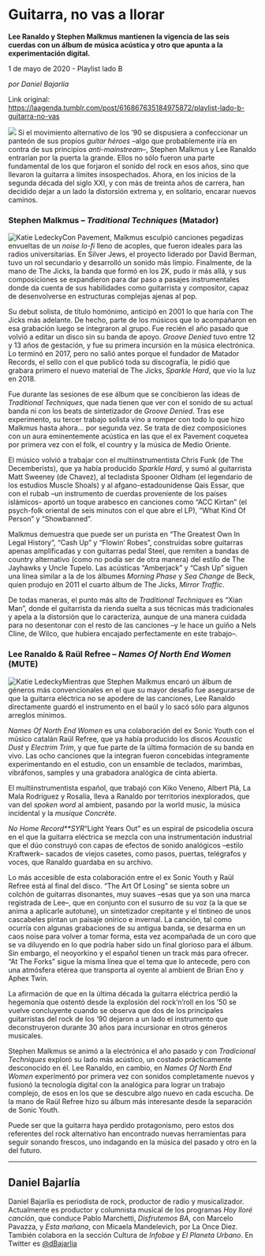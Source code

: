 # Guitarra, no vas a llorar

**Lee Ranaldo y Stephen Malkmus mantienen la vigencia de las seis cuerdas con un álbum de música acústica y otro que apunta a la experimentación digital.**

1 de mayo de 2020 - Playlist lado B

_por Daniel Bajarlía_

Link original: https://laagenda.tumblr.com/post/616867635184975872/playlist-lado-b-guitarra-no-vas

![](https://64.media.tumblr.com/79aa6ba3c0c784a16faac5983c5255e3/9feb47a8fb5e40ce-78/s500x750/a7ec95fcc59627f45a99a3110197d5cd33edcf59.jpg)
Si el movimiento alternativo de los ’90 se dispusiera a confeccionar un panteón de sus propios *guitar héroes* –algo que probablemente iría en contra de sus principios *anti-mainstream*–, Stephen Malkmus y Lee Ranaldo entrarían por la puerta la grande. Ellos no sólo fueron una parte fundamental de los que forjaron el sonido del rock en esos años, sino que llevaron la guitarra a límites insospechados. Ahora, en los inicios de la segunda década del siglo XXI, y con más de treinta años de carrera, han decidido dejar a un lado la distorsión extrema y, en solitario, encarar nuevos caminos.

### Stephen Malkmus – *Traditional Techniques* (Matador)

![Katie Ledecky](https://64.media.tumblr.com/df6372587d2b101e925ad9c5ec759a76/9feb47a8fb5e40ce-e0/s400x600/6c47dbab7eae5e826728a132a0fbe06de03d4a88.jpg)Con Pavement, Malkmus esculpió canciones pegadizas envueltas de un *noise lo-fi* lleno de acoples, que fueron ideales para las radios universitarias. En Silver Jews, el proyecto liderado por David Berman, tuvo un rol secundario y desarrolló un sonido más limpio. Finalmente, de la mano de The Jicks, la banda que formó en los 2K, pudo ir más allá, y sus composiciones se expandieron para dar paso a pasajes instrumentales donde da cuenta de sus habilidades como guitarrista y compositor, capaz de desenvolverse en estructuras complejas ajenas al pop.

Su debut solista, de título homónimo, anticipó en 2001 lo que haría con The Jicks más adelante. De hecho, parte de los músicos que lo acompañaron en esa grabación luego se integraron al grupo. Fue recién el año pasado que volvió a editar un disco sin su banda de apoyo. *Groove Denied* tuvo entre 12 y 13 años de gestación, y fue su primera incursión en la música electrónica. Lo terminó en 2017, pero no salió antes porque el fundador de Matador Records, el sello con el que publicó toda su discografía, le pidió que grabara primero el nuevo material de The Jicks, *Sparkle Hard*, que vio la luz en 2018. 

Fue durante las sesiones de ese álbum que se concibieron las ideas de *Traditional Techniques*, que nada tienen que ver con el sonido de su actual banda ni con los beats de sintetizador de *Groove Denied*. Tras ese experimento, su tercer trabajo solista vino a romper con todo lo que hizo Malkmus hasta ahora… por segunda vez. Se trata de diez composiciones con un aura eminentemente acústica en las que el ex Pavement coquetea por primera vez con el folk, el country y la música de Medio Oriente.

El músico volvió a trabajar con el multiinstrumentista Chris Funk (de The Decemberists), que ya había producido *Sparkle Hard*, y sumó al guitarrista Matt Sweeney (de Chavez), al tecladista Spooner Oldham (el legendario de los estudios Muscle Shoals) y al afgano-estadounidense Qais Essar, que con el rubab –un instrumento de cuerdas proveniente de los países islámicos- aportó un toque arabesco en canciones como “ACC Kirtan” (el psych-folk oriental de seis minutos con el que abre el LP), “What Kind Of Person” y “Showbanned”.

Malkmus demuestra que puede ser un purista en “The Greatest Own In Legal History”, “Cash Up” y “Flowin’ Robes”, construidas sobre guitarras apenas amplificadas y con guitarras pedal Steel, que remiten a bandas de country alternativo (como no podía ser de otra manera) del estilo de The Jayhawks y Uncle Tupelo. Las acústicas “Amberjack” y “Cash Up” siguen una línea similar a la de los álbumes *Morning Phase* y *Sea Change* de Beck, quien produjo en 2011 el cuarto álbum de The Jicks, *Mirror Traffic*.

De todas maneras, el punto más alto de *Traditional Techniques* es “Xian Man”, donde el guitarrista da rienda suelta a sus técnicas más tradicionales y apela a la distorsión que lo caracteriza, aunque de una manera cuidada para no desentonar con el resto de las canciones –y le hace un guiño a Nels Cline, de Wilco, que hubiera encajado perfectamente en este trabajo–. 

### Lee Ranaldo & Raül Refree – *Names Of North End Women* (MUTE)

![Katie Ledecky](https://64.media.tumblr.com/c2b5caa09a6978ea00335bbfb5e659a6/9feb47a8fb5e40ce-25/s400x600/ecf16c2f3f4c3177c5c3bfe69ae1ca0873e8f93b.jpg)Mientras que Stephen Malkmus encaró un álbum de géneros más convencionales en el que su mayor desafío fue asegurarse de que la guitarra eléctrica no se apodere de las canciones, Lee Ranaldo directamente guardó el instrumento en el baúl y lo sacó sólo para algunos arreglos mínimos.

*Names Of North End Women* es una colaboración del ex Sonic Youth con el músico catalán Raül Refree, que ya había producido los discos *Acoustic Dust* y *Electrim Trim*, y que fue parte de la última formación de su banda en vivo. Las ocho canciones que la integran fueron concebidas íntegramente experimentando en el estudio, con un ensamble de teclados, marimbas, vibráfonos, samples y una grabadora analógica de cinta abierta.

El multiinstrumentista español, que trabajó con Kiko Veneno, Albert Plá, La Mala Rodríguez y Rosalía, lleva a Ranaldo por territorios inexplorados, que van del *spoken word* al ambient, pasando por la world music, la música incidental y la *musique Concrète*.

*No Home Record**SYR*“Light Years Out” es un espiral de psicodelia oscura en el que la guitarra eléctrica se mezcla con una instrumentación industrial que el dúo construyó con capas de efectos de sonido analógicos –estilo Kraftwerk– sacados de viejos casetes, como pasos, puertas, telégrafos y voces, que Ranaldo guardaba en su archivo.

Lo más accesible de esta colaboración entre el ex Sonic Youth y Raül Refree está al final del disco. “The Art Of Losing” se sienta sobre un colchón de guitarras disonantes, muy suaves –esas que ya son una marca registrada de Lee–, que en conjunto con el susurro de su voz (a la que se anima a aplicarle autotune), un sintetizador crepitante y el tintineo de unos cascabeles pintan un paisaje onírico e invernal. La canción, tal como ocurría con algunas grabaciones de su antigua banda, se desarma en un caos noise para volver a tomar forma, esta vez acompañada de un coro que se va diluyendo en lo que podría haber sido un final glorioso para el álbum. Sin embargo, el neoyorkino y el español tienen un track más para ofrecer. “At The Forks” sigue la misma línea que el tema que lo antecede, pero con una atmósfera etérea que transporta al oyente al ambient de Brian Eno y Aphex Twin.

La afirmación de que en la última década la guitarra eléctrica perdió la hegemonía que ostentó desde la explosión del rock‘n’roll en los ’50 se vuelve concluyente cuando se observa que dos de los principales guitarristas del rock de los ‘90 dejaron a un lado el instrumento que deconstruyeron durante 30 años para incursionar en otros géneros musicales. 

Stephen Malkmus se animó a la electrónica el año pasado y con *Tradicional Techniques* exploró su lado más acústico, un costado prácticamente desconocido en él. Lee Ranaldo, en cambio, en *Names Of North End Women* experimentó por primera vez con sonidos completamente nuevos y fusionó la tecnología digital con la analógica para lograr un trabajo complejo, de esos en los que se descubre algo nuevo en cada escucha. De la mano de Raül Refree hizo su álbum más interesante desde la separación de Sonic Youth. 

Puede ser que la guitarra haya perdido protagonismo, pero estos dos referentes del rock alternativo han encontrado nuevas herramientas para seguir sonando frescos, uno indagando en la música del pasado y otro en la del futuro.

  




---

Daniel Bajarlía
---------------

 Daniel Bajarlía es periodista de rock, productor de radio y musicalizador. Actualmente es productor y columnista musical de los programas *Hoy lloré canción*, que conduce Pablo Marchetti, *Disfrutemos BA*, con Marcelo Pavazza, y *Esta mañana*, con Micaela Mandelevich, por La Once Diez. También colabora en la sección Cultura de *Infobae* y *El Planeta Urbano*. En Twitter es [@dBajarlia](https://twitter.com/dbajarlia?lang=es) 

